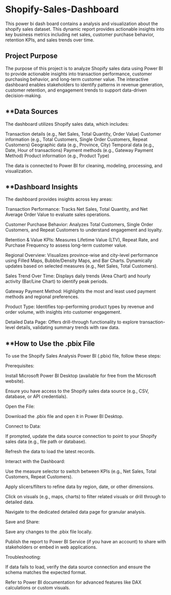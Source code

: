 # Shopify-Sales-Dashboard
This power bi dash board contains a analysis and visualization about the shopify sales dataset. This dynamic report provides actionable insights into key business metrics including net sales, customer purchase behavior, retention KPIs, and sales trends over time.


## **Project Purpose**
The purpose of this project is to analyze Shopify sales data using Power BI to provide actionable insights into transaction performance, customer purchasing behavior, and long-term customer value. The interactive dashboard enables stakeholders to identify patterns in revenue generation, customer retention, and engagement trends to support data-driven decision-making.
## **Data Sources
The dashboard utilizes Shopify sales data, which includes:

Transaction details (e.g., Net Sales, Total Quantity, Order Value)
Customer information (e.g., Total Customers, Single Order Customers, Repeat Customers)
Geographic data (e.g., Province, City)
Temporal data (e.g., Date, Hour of transactions)
Payment methods (e.g., Gateway Payment Method)
Product information (e.g., Product Type)

The data is connected to Power BI for cleaning, modeling, processing, and visualization.
## **Dashboard Insights
The dashboard provides insights across key areas:

Transaction Performance:
Tracks Net Sales, Total Quantity, and Net Average Order Value to evaluate sales operations.


Customer Purchase Behavior:
Analyzes Total Customers, Single Order Customers, and Repeat Customers to understand engagement and loyalty.


Retention & Value KPIs:
Measures Lifetime Value (LTV), Repeat Rate, and Purchase Frequency to assess long-term customer value.


Regional Overview:
Visualizes province-wise and city-level performance using Filled Maps, Bubble/Density Maps, and Bar Charts.
Dynamically updates based on selected measures (e.g., Net Sales, Total Customers).


Sales Trend Over Time:
Displays daily trends (Area Chart) and hourly activity (Bar/Line Chart) to identify peak periods.


Gateway Payment Method:
Highlights the most and least used payment methods and regional preferences.


Product Type:
Identifies top-performing product types by revenue and order volume, with insights into customer engagement.


Detailed Data Page:
Offers drill-through functionality to explore transaction-level details, validating summary trends with raw data.

## **How to Use the .pbix File

To use the Shopify Sales Analysis Power BI (.pbix) file, follow these steps:





Prerequisites:





Install Microsoft Power BI Desktop (available for free from the Microsoft website).



Ensure you have access to the Shopify sales data source (e.g., CSV, database, or API credentials).



Open the File:





Download the .pbix file and open it in Power BI Desktop.



Connect to Data:





If prompted, update the data source connection to point to your Shopify sales data (e.g., file path or database).



Refresh the data to load the latest records.



Interact with the Dashboard:





Use the measure selector to switch between KPIs (e.g., Net Sales, Total Customers, Repeat Customers).



Apply slicers/filters to refine data by region, date, or other dimensions.



Click on visuals (e.g., maps, charts) to filter related visuals or drill through to detailed data.



Navigate to the dedicated detailed data page for granular analysis.



Save and Share:





Save any changes to the .pbix file locally.



Publish the report to Power BI Service (if you have an account) to share with stakeholders or embed in web applications.



Troubleshooting:





If data fails to load, verify the data source connection and ensure the schema matches the expected format.



Refer to Power BI documentation for advanced features like DAX calculations or custom visuals.



